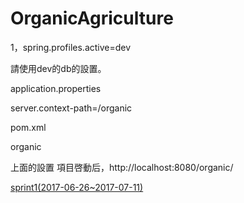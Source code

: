 # OrganicAgriculture

1，spring.profiles.active=dev

請使用dev的db的設置。

application.properties

server.context-path=/organic

pom.xml

<finalName>organic</finalName>

上面的設置 項目啓動后，http://localhost:8080/organic/


[sprint1(2017-06-26~2017-07-11)](https://github.com/yueheng-li/OrganicAgriculture/wiki/Sprint-1%EF%BC%882017-06-26-2017-07-11%EF%BC%89)
